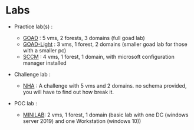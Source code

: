 # Labs

- Practice lab(s) :
    - [GOAD](GOAD.md) : 5 vms, 2 forests, 3 domains (full goad lab)
    - [GOAD-Light](GOAD-Light.md) : 3 vms, 1 forest, 2 domains (smaller goad lab for those with a smaller pc)
    - [SCCM](SCCM.md) : 4 vms, 1 forest, 1 domain, with microsoft configuration manager installed

- Challenge lab :
    - [NHA](NHA.md) : A challenge with 5 vms and 2 domains. no schema provided, you will have to find out how break it.

- POC lab :
    - [MINILAB](MINILAB.md): 2 vms, 1 forest, 1 domain (basic lab with one DC (windows server 2019) and one Workstation (windows 10))
